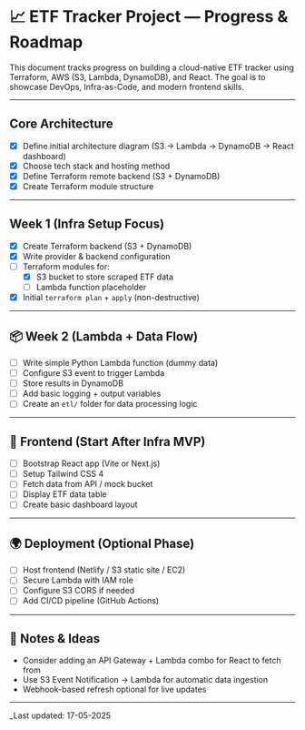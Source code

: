 # 📈 ETF Tracker Project — Progress & Roadmap

This document tracks progress on building a cloud-native ETF tracker using Terraform, AWS (S3, Lambda, DynamoDB), and React. The goal is to showcase DevOps, Infra-as-Code, and modern frontend skills.

---

## Core Architecture

- [x] Define initial architecture diagram (S3 → Lambda → DynamoDB → React dashboard)
- [x] Choose tech stack and hosting method
- [x] Define Terraform remote backend (S3 + DynamoDB)
- [x] Create Terraform module structure

---

## Week 1 (Infra Setup Focus)

- [x] Create Terraform backend (S3 + DynamoDB)
- [x] Write provider & backend configuration
- [ ] Terraform modules for:
  - [x] S3 bucket to store scraped ETF data
  - [ ] Lambda function placeholder
- [x] Initial `terraform plan` + `apply` (non-destructive)

---

## 📦 Week 2 (Lambda + Data Flow)

- [ ] Write simple Python Lambda function (dummy data)
- [ ] Configure S3 event to trigger Lambda
- [ ] Store results in DynamoDB
- [ ] Add basic logging + output variables
- [ ] Create an `etl/` folder for data processing logic

---

## 🎨 Frontend (Start After Infra MVP)

- [ ] Bootstrap React app (Vite or Next.js)
- [ ] Setup Tailwind CSS 4
- [ ] Fetch data from API / mock bucket
- [ ] Display ETF data table
- [ ] Create basic dashboard layout

---

## 🌍 Deployment (Optional Phase)

- [ ] Host frontend (Netlify / S3 static site / EC2)
- [ ] Secure Lambda with IAM role
- [ ] Configure S3 CORS if needed
- [ ] Add CI/CD pipeline (GitHub Actions)

---

## 📌 Notes & Ideas

- Consider adding an API Gateway + Lambda combo for React to fetch from
- Use S3 Event Notification → Lambda for automatic data ingestion
- Webhook-based refresh optional for live updates

---

_Last updated: 17-05-2025

